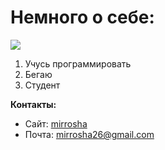 # Немного о себе:

![](http://mirrosha.ru/assets/img/lorenzo-herrera-p0j-mE6mGo4-unsplash.jpg?h=3b45240e38ec090a24a60b80b72d3b47)

1) Учусь программировать
2) Бегаю
3) Студент 

**Контакты:**
- Сайт: [mirrosha](http://mirrosha.ru/)
- Почта: mirrosha26@gmail.com
